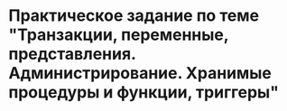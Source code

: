 # Практическое задание по теме "Транзакции, переменные, представления. Администрирование. Хранимые процедуры и функции, триггеры"

